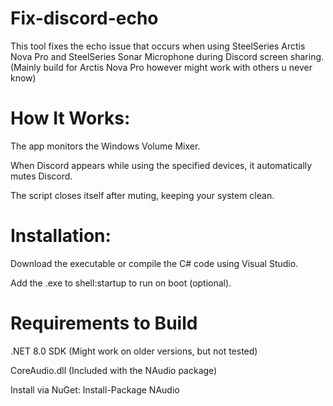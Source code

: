 # Fix-discord-echo
This tool fixes the echo issue that occurs when using SteelSeries Arctis Nova Pro and SteelSeries Sonar Microphone during Discord screen sharing. (Mainly build for Arctis Nova Pro however might work with others u never know)


# How It Works:
The app monitors the Windows Volume Mixer.

When Discord appears while using the specified devices, it automatically mutes Discord.

The script closes itself after muting, keeping your system clean.

# Installation:
Download the executable or compile the C# code using Visual Studio.

Add the .exe to shell:startup to run on boot (optional).


# Requirements to Build
.NET 8.0 SDK (Might work on older versions, but not tested)

CoreAudio.dll (Included with the NAudio package)

Install via NuGet: Install-Package NAudio
